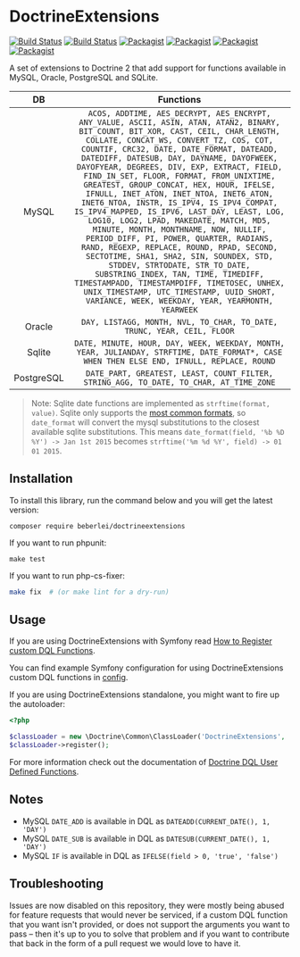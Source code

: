 DoctrineExtensions
==================

[![Build Status](https://img.shields.io/badge/branch-master-blue.svg)](https://github.com/beberlei/DoctrineExtensions/tree/master)
[![Build Status](https://travis-ci.org/beberlei/DoctrineExtensions.svg?branch=master)](https://travis-ci.org/beberlei/DoctrineExtensions)
[![Packagist](https://img.shields.io/packagist/v/beberlei/DoctrineExtensions.svg?label=stable)](https://packagist.org/packages/beberlei/DoctrineExtensions)
[![Packagist](https://img.shields.io/packagist/dd/beberlei/DoctrineExtensions.svg?label=⬇)](https://packagist.org/packages/beberlei/DoctrineExtensions)
[![Packagist](https://img.shields.io/packagist/dm/beberlei/DoctrineExtensions.svg?label=⬇)](https://packagist.org/packages/beberlei/DoctrineExtensions)
[![Packagist](https://img.shields.io/packagist/dt/beberlei/DoctrineExtensions.svg?label=⬇)](https://packagist.org/packages/beberlei/DoctrineExtensions)

A set of extensions to Doctrine 2 that add support for functions available in
MySQL, Oracle, PostgreSQL and SQLite.

| DB | Functions |
|:--:|:---------:|
| MySQL | `ACOS, ADDTIME, AES_DECRYPT, AES_ENCRYPT, ANY_VALUE, ASCII, ASIN, ATAN, ATAN2, BINARY, BIT_COUNT, BIT_XOR, CAST, CEIL, CHAR_LENGTH, COLLATE, CONCAT_WS, CONVERT_TZ, COS, COT, COUNTIF, CRC32, DATE, DATE_FORMAT, DATEADD, DATEDIFF, DATESUB, DAY, DAYNAME, DAYOFWEEK, DAYOFYEAR, DEGREES, DIV, EXP, EXTRACT, FIELD, FIND_IN_SET, FLOOR, FORMAT, FROM_UNIXTIME, GREATEST, GROUP_CONCAT, HEX, HOUR, IFELSE, IFNULL, INET_ATON, INET_NTOA, INET6_ATON, INET6_NTOA, INSTR, IS_IPV4, IS_IPV4_COMPAT, IS_IPV4_MAPPED, IS_IPV6, LAST_DAY, LEAST, LOG, LOG10, LOG2, LPAD, MAKEDATE, MATCH, MD5, MINUTE, MONTH, MONTHNAME, NOW, NULLIF, PERIOD_DIFF, PI, POWER, QUARTER, RADIANS, RAND, REGEXP, REPLACE, ROUND, RPAD, SECOND, SECTOTIME, SHA1, SHA2, SIN, SOUNDEX, STD, STDDEV, STRTODATE, STR_TO_DATE, SUBSTRING_INDEX, TAN, TIME, TIMEDIFF, TIMESTAMPADD, TIMESTAMPDIFF, TIMETOSEC, UNHEX, UNIX_TIMESTAMP, UTC_TIMESTAMP, UUID_SHORT, VARIANCE, WEEK, WEEKDAY, YEAR, YEARMONTH, YEARWEEK` |
| Oracle | `DAY, LISTAGG, MONTH, NVL, TO_CHAR, TO_DATE, TRUNC, YEAR, CEIL, FLOOR` |
| Sqlite | `DATE, MINUTE, HOUR, DAY, WEEK, WEEKDAY, MONTH, YEAR, JULIANDAY, STRFTIME, DATE_FORMAT*, CASE WHEN THEN ELSE END, IFNULL, REPLACE, ROUND` |
| PostgreSQL | `DATE_PART, GREATEST, LEAST, COUNT_FILTER, STRING_AGG, TO_DATE, TO_CHAR, AT_TIME_ZONE` |

> Note: Sqlite date functions are implemented as `strftime(format, value)`.
  Sqlite only supports the [most common formats](https://www.sqlite.org/lang_datefunc.html),
  so `date_format` will convert the mysql substitutions to the closest available sqlite substitutions.
  This means `date_format(field, '%b %D %Y') -> Jan 1st 2015` becomes `strftime('%m %d %Y', field) -> 01 01 2015`.

Installation
------------

To install this library, run the command below and you will get the latest
version:

```
composer require beberlei/doctrineextensions
```

If you want to run phpunit:

```
make test
```

If you want to run php-cs-fixer:

```sh
make fix  # (or make lint for a dry-run)
```

Usage
-----

If you are using DoctrineExtensions with Symfony read [How to Register custom DQL Functions](https://symfony.com/doc/current/doctrine/custom_dql_functions.html).

You can find example Symfony configuration for using DoctrineExtensions custom DQL functions in [config](config).

If you are using DoctrineExtensions standalone, you might want to fire up the autoloader:

```php
<?php

$classLoader = new \Doctrine\Common\ClassLoader('DoctrineExtensions', '/path/to/extensions');
$classLoader->register();
```
For more information check out the documentation of [Doctrine DQL User Defined Functions](https://www.doctrine-project.org/projects/doctrine-orm/en/latest/cookbook/dql-user-defined-functions.html).

Notes
-----

- MySQL `DATE_ADD` is available in DQL as `DATEADD(CURRENT_DATE(), 1, 'DAY')`
- MySQL `DATE_SUB` is available in DQL as `DATESUB(CURRENT_DATE(), 1, 'DAY')`
- MySQL `IF` is available in DQL as `IFELSE(field > 0, 'true', 'false')`

Troubleshooting
---------------

Issues are now disabled on this repository, they were mostly being abused for feature requests that would never be serviced, if a custom DQL function that you want isn't provided, or does not support the arguments you want to pass – then it's up to you to solve that problem and if you want to contribute that back in the form of a pull request we would love to have it.
